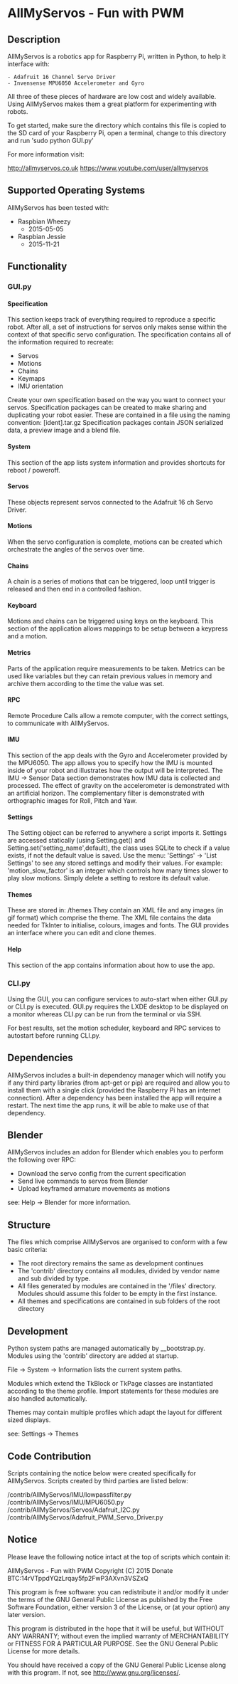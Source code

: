 # AllMyServos - Fun with PWM

## Description

AllMyServos is a robotics app for Raspberry Pi, written in Python, to help it interface with:

	- Adafruit 16 Channel Servo Driver
	- Invensense MPU6050 Accelerometer and Gyro

All three of these pieces of hardware are low cost and widely available. Using AllMyServos makes them a great platform for experimenting with robots.

To get started, make sure the directory which contains this file is copied to the SD card of your Raspberry Pi, open a terminal, change to this directory and run 'sudo python GUI.py'

For more information visit:

http://allmyservos.co.uk
https://www.youtube.com/user/allmyservos

## Supported Operating Systems

AllMyServos has been tested with:

- Raspbian Wheezy
	- 2015-05-05
- Raspbian Jessie
	- 2015-11-21

## Functionality

### GUI.py

#### Specification

This section keeps track of everything required to reproduce a specific robot. After all, a set of instructions for servos only makes sense within the context of that specific servo configuration.
The specification contains all of the information required to recreate:

- Servos
- Motions
- Chains
- Keymaps
- IMU orientation

Create your own specification based on the way you want to connect your servos.
Specification packages can be created to make sharing and duplicating your robot easier. These are contained in a file using the naming convention: [ident].tar.gz
Specification packages contain JSON serialized data, a preview image and a blend file.

#### System

This section of the app lists system information and provides shortcuts for reboot / poweroff.

#### Servos

These objects represent servos connected to the Adafruit 16 ch Servo Driver.

#### Motions

When the servo configuration is complete, motions can be created which orchestrate the angles of the servos over time.

#### Chains

A chain is a series of motions that can be triggered, loop until trigger is released and then end in a controlled fashion.

#### Keyboard

Motions and chains can be triggered using keys on the keyboard. This section of the application allows mappings to be setup between a keypress and a motion.

#### Metrics

Parts of the application require measurements to be taken. Metrics can be used like variables but they can retain previous values in memory and archive them according to the time the value was set.

#### RPC

Remote Procedure Calls allow a remote computer, with the correct settings, to communicate with AllMyServos.

#### IMU

This section of the app deals with the Gyro and Accelerometer provided by the MPU6050. The app allows you to specify how the IMU is mounted inside of your robot and illustrates how the output will be interpreted.
The IMU -> Sensor Data section demonstrates how IMU data is collected and processed.
The effect of gravity on the accelerometer is demonstrated with an artificial horizon. The complementary filter is demonstrated with orthographic images for Roll, Pitch and Yaw.

#### Settings

The Setting object can be referred to anywhere a script imports it. Settings are accessed statically (using Setting.get() and Setting.set('setting_name',default), the class uses SQLite to check if a value exists, if not the default value is saved.
Use the menu: 'Settings' -> 'List Settings' to see any stored settings and modify their values. For example: 'motion_slow_factor' is an integer which controls how many times slower to play slow motions.
Simply delete a setting to restore its default value.

#### Themes

These are stored in: /themes
They contain an XML file and any images (in gif format) which comprise the theme. The XML file contains the data needed for TkInter to initialise, colours, images and fonts.
The GUI provides an interface where you can edit and clone themes.

#### Help

This section of the app contains information about how to use the app.

### CLI.py

Using the GUI, you can configure services to auto-start when either GUI.py or CLI.py is executed. GUI.py requires the LXDE desktop to be displayed on a monitor whereas CLI.py can be run from the terminal or via SSH.

For best results, set the motion scheduler, keyboard and RPC services to autostart before running CLI.py. 

## Dependencies

AllMyServos includes a built-in dependency manager which will notify you if any third party libraries (from apt-get or pip) are required and allow you to install them with a single click (provided the Raspberry Pi has an internet connection).
After a dependency has been installed the app will require a restart. The next time the app runs, it will be able to make use of that dependency.

## Blender

AllMyServos includes an addon for Blender which enables you to perform the following over RPC:

- Download the servo config from the current specification
- Send live commands to servos from Blender
- Upload keyframed armature movements as motions

see: Help -> Blender for more information.

## Structure

The files which comprise AllMyServos are organised to conform with a few basic criteria:

- The root directory remains the same as development continues
- The 'contrib' directory contains all modules, divided by vendor name and sub divided by type.
- All files generated by modules are contained in the '/files' directory. Modules should assume this folder to be empty in the first instance.
- All themes and specifications are contained in sub folders of the root directory

## Development

Python system paths are managed automatically by __bootstrap.py. Modules using the 'contrib' directory are added at startup.

File -> System -> Information lists the current system paths.

Modules which extend the TkBlock or TkPage classes are instantiated according to the theme profile. Import statements for these modules are also handled automatically.

Themes may contain multiple profiles which adapt the layout for different sized displays.

see: Settings -> Themes

## Code Contribution

Scripts containing the notice below were created specifically for AllMyServos. Scripts created by third parties are listed below:

/contrib/AllMyServos/IMU/lowpassfilter.py
/contrib/AllMyServos/IMU/MPU6050.py
/contrib/AllMyServos/Servos/Adafruit_I2C.py
/contrib/AllMyServos/Adafruit_PWM_Servo_Driver.py

## Notice

Please leave the following notice intact at the top of scripts which contain it:

AllMyServos - Fun with PWM
Copyright (C) 2015  Donate BTC:14rVTppdYQzLrqay5fp2FwP3AXvn3VSZxQ

This program is free software: you can redistribute it and/or modify
it under the terms of the GNU General Public License as published by
the Free Software Foundation, either version 3 of the License, or
(at your option) any later version.

This program is distributed in the hope that it will be useful,
but WITHOUT ANY WARRANTY; without even the implied warranty of
MERCHANTABILITY or FITNESS FOR A PARTICULAR PURPOSE.  See the
GNU General Public License for more details.

You should have received a copy of the GNU General Public License
along with this program.  If not, see http://www.gnu.org/licenses/.
